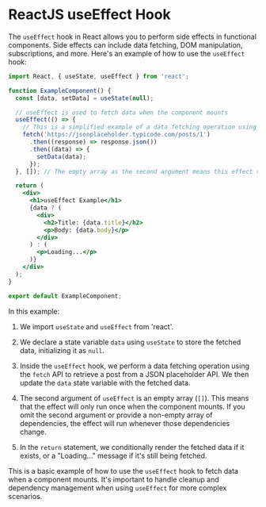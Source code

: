 # ReactJS useEffect Hook

The `useEffect` hook in React allows you to perform side effects in functional components. Side effects can include data fetching, DOM manipulation, subscriptions, and more. Here's an example of how to use the `useEffect` hook:

```jsx
import React, { useState, useEffect } from 'react';

function ExampleComponent() {
  const [data, setData] = useState(null);

  // useEffect is used to fetch data when the component mounts
  useEffect(() => {
    // This is a simplified example of a data fetching operation using the fetch API
    fetch('https://jsonplaceholder.typicode.com/posts/1')
      .then((response) => response.json())
      .then((data) => {
        setData(data);
      });
  }, []); // The empty array as the second argument means this effect runs only once when the component mounts

  return (
    <div>
      <h1>useEffect Example</h1>
      {data ? (
        <div>
          <h2>Title: {data.title}</h2>
          <p>Body: {data.body}</p>
        </div>
      ) : (
        <p>Loading...</p>
      )}
    </div>
  );
}

export default ExampleComponent;
```

In this example:

1. We import `useState` and `useEffect` from 'react'.
2. We declare a state variable `data` using `useState` to store the fetched data, initializing it as `null`.

3. Inside the `useEffect` hook, we perform a data fetching operation using the `fetch` API to retrieve a post from a JSON placeholder API. We then update the `data` state variable with the fetched data.

4. The second argument of `useEffect` is an empty array (`[]`). This means that the effect will only run once when the component mounts. If you omit the second argument or provide a non-empty array of dependencies, the effect will run whenever those dependencies change.

5. In the `return` statement, we conditionally render the fetched data if it exists, or a "Loading..." message if it's still being fetched.

This is a basic example of how to use the `useEffect` hook to fetch data when a component mounts. It's important to handle cleanup and dependency management when using `useEffect` for more complex scenarios.
